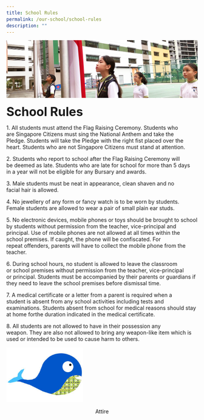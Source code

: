 ```yaml
---
title: School Rules
permalink: /our-school/school-rules
description: ""
---
```

![](/images/sub-banner.jpg)

**<font size=6>School Rules</font>**

1\. All students must attend the Flag Raising Ceremony. Students who are Singapore Citizens must sing the National Anthem and take the Pledge. Students will take the Pledge with the right fist placed over the heart.
Students who are not Singapore Citizens must stand at attention.

  

2\. Students who report to school after the Flag Raising Ceremony will be deemed as late. Students who are late for school for more than 5 days in a year will not be eligible for any Bursary and awards.

  

3\. Male students must be neat in appearance, clean shaven and no facial hair is allowed.

  

4\. No jewellery of any form or fancy watch is to be worn by students. Female students are allowed to wear a pair of small plain ear studs.

  

5\. No electronic devices, mobile phones or toys should be brought to school by students without permission from the teacher, vice-principal and principal. Use of mobile phones are not allowed at all times within the school premises. If caught, the phone will be confiscated. For repeat offenders, parents will have to collect the mobile phone from the teacher.

  

6\. During school hours, no student is allowed to leave the classroom or school premises without permission from the teacher, vice-principal or principal. Students must be accompanied by their parents or guardians if they need to leave the school premises before dismissal time.

  

7\. A medical certificate or a letter from a parent is required when a student is absent from any school activities including tests and examinations. Students absent from school for medical reasons should stay at home forthe duration indicated in the medical certificate.

  

8\. All students are not allowed to have in their possession any weapon. They are also not allowed to bring any weapon-like item which is used or intended to be used to cause harm to others.

<img src="/images/Our%20School/whale.jpg"  
     style="width:40%">

<center>Attire</center>